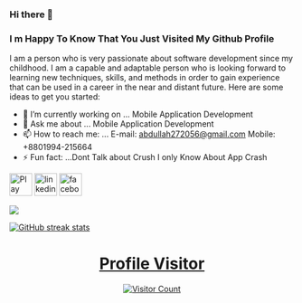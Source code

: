 ### Hi there 👋 
### I m Happy To Know That You Just Visited My Github Profile
I am a person who is very passionate about software development since my childhood. I am a capable and adaptable person who is looking forward to learning new techniques, skills, and methods in order to gain experience that can be used in a career in the near and distant future.
Here are some ideas to get you started:

- 🔭 I’m currently working on ... Mobile Application Development
- 💬 Ask me about ... Mobile Application Development
- 📫 How to reach me: ... E-mail: abdullah272056@gmail.com  Mobile: +8801994-215664
- ⚡ Fun fact: ...Dont Talk about Crush I only Know About App Crash



<div align="left">
  
[<img src='https://cdn2.iconfinder.com/data/icons/social-media-iconez/64/PlayStore-128.png' alt='Play Store' height='40'>](https://play.google.com/store/apps/developer?id=Abdullah+Al+Aman) 
[<img src='https://cdn2.iconfinder.com/data/icons/social-media-icons-23/800/linkedin-512.png' alt='linkedin' height='40'>](https://www.linkedin.com/in/abdullah-al-aman-922013194/) 
[<img src='https://cdn2.iconfinder.com/data/icons/social-media-icons-23/800/facebook-128.png' alt='facebook' height='40'>](https://www.facebook.com/Abdullah328338)

</div>




<div align="left">
  
<a href="https://github.com/Abdullah272056">
  <img align="center" src="https://github-readme-stats.anuraghazra1.vercel.app/api?username=Abdullah272056&show_icons=true&theme=radical&line_height=40&count_private=true"
</a>
  

<!-- <a href="https://github.com/Abdullah272056?tab=repositories">
  <img align="center" src="https://github-readme-stats.anuraghazra1.vercel.app/api/top-langs/?username=Abdullah272056&theme=radical&hide_langs_below=0" />
</a>

</div> -->



<div align="left">
  
![GitHub streak stats](https://github-readme-streak-stats.herokuapp.com/?user=Abdullah272056&&theme=radical) 

</div>




  




<div align="center">
  
# Profile Visitor

![Visitor Count](https://profile-counter.glitch.me/Abdullah272056/count.svg)

</div>


